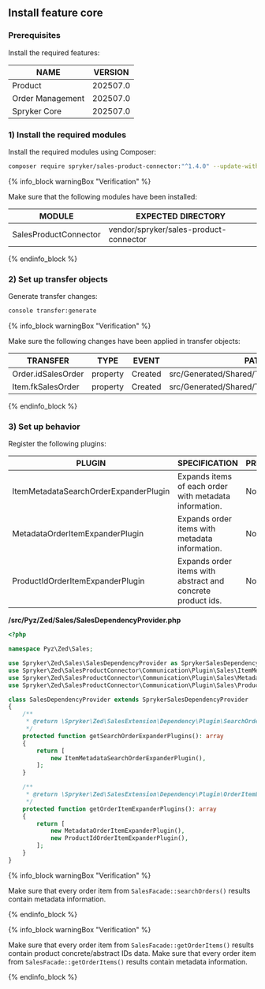 

## Install feature core

### Prerequisites

Install the required features:

| NAME | VERSION |
| --- | --- |
| Product | 202507.0 |
| Order Management | 202507.0 |
| Spryker Core | 202507.0 |

### 1) Install the required modules

Install the required modules using Composer:

```bash
composer require spryker/sales-product-connector:"^1.4.0" --update-with-dependencies
```

{% info_block warningBox "Verification" %}

Make sure that the following modules have been installed:

| MODULE | EXPECTED DIRECTORY |
| --- | --- |
| SalesProductConnector | vendor/spryker/sales-product-connector |

{% endinfo_block %}

### 2) Set up transfer objects

Generate transfer changes:

```bash
console transfer:generate
```

{% info_block warningBox "Verification" %}

Make sure the following changes have been applied in transfer objects:

| TRANSFER | TYPE | EVENT | PATH |
| --- | --- | --- | --- |
| Order.idSalesOrder | property | Created |src/Generated/Shared/Transfer/OrderTransfer |
| Item.fkSalesOrder | property | Created | src/Generated/Shared/Transfer/ItemTransfer |

{% endinfo_block %}

### 3) Set up behavior

Register the following plugins:

| PLUGIN | SPECIFICATION | PREREQUISITES | NAMESPACE |
| --- | --- | --- | --- |
| ItemMetadataSearchOrderExpanderPlugin | Expands items of each order with metadata information. | None | Spryker\Zed\SalesProductConnector\Communication\Plugin\Sales |
| MetadataOrderItemExpanderPlugin | Expands order items with metadata information. | None | Spryker\Zed\SalesProductConnector\Communication\Plugin\Sales |
| ProductIdOrderItemExpanderPlugin | Expands order items with abstract and concrete product ids. | None | Spryker\Zed\SalesProductConnector\Communication\Plugin\Sales |

**/src/Pyz/Zed/Sales/SalesDependencyProvider.php**

```php
<?php

namespace Pyz\Zed\Sales;

use Spryker\Zed\Sales\SalesDependencyProvider as SprykerSalesDependencyProvider;
use Spryker\Zed\SalesProductConnector\Communication\Plugin\Sales\ItemMetadataSearchOrderExpanderPlugin;
use Spryker\Zed\SalesProductConnector\Communication\Plugin\Sales\MetadataOrderItemExpanderPlugin;
use Spryker\Zed\SalesProductConnector\Communication\Plugin\Sales\ProductIdOrderItemExpanderPlugin;

class SalesDependencyProvider extends SprykerSalesDependencyProvider
{
    /**
     * @return \Spryker\Zed\SalesExtension\Dependency\Plugin\SearchOrderExpanderPluginInterface[]
     */
    protected function getSearchOrderExpanderPlugins(): array
    {
        return [
            new ItemMetadataSearchOrderExpanderPlugin(),
        ];
    }

    /**
     * @return \Spryker\Zed\SalesExtension\Dependency\Plugin\OrderItemExpanderPluginInterface[]
     */
    protected function getOrderItemExpanderPlugins(): array
    {
        return [
            new MetadataOrderItemExpanderPlugin(),
            new ProductIdOrderItemExpanderPlugin(),
        ];
    }
}
```

{% info_block warningBox "Verification" %}

Make sure that every order item from `SalesFacade::searchOrders()` results contain metadata information.

{% endinfo_block %}

{% info_block warningBox "Verification" %}

Make sure that every order item from `SalesFacade::getOrderItems()` results contain product concrete/abstract IDs data.
Make sure that every order item from `SalesFacade::getOrderItems()` results contain metadata information.

{% endinfo_block %}
